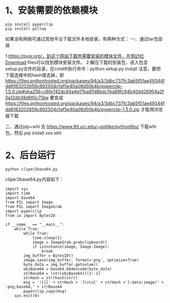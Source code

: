 ﻿# 1、安装需要的依赖模块

```
pip install pyperclip
pip install pillow
```

如果没有网络可通过其他平台下载文件本地安装，有两种方式：
一、通过tar包安装

1.https://pypi.org/，到这个网站下载所需要安装的模块文件，在侧边栏Download files可以找到模块安装文件。
2.解压下载的安装包，进入包含setup.py文件的目录，在cmd中执行命令：python setup.py install
注意，要把下载连接中的hash值去掉，即
https://files.pythonhosted.org/packages/94/a3/3dbc737fc3ab5f51ae49344fdd6183202659c692504cfaf5e40a08d50b4b/pyperclip-1.5.0.zip#sha256=c6fe742dc64a4e17ba97d8bdc7ea89fc94b40dd26954a2f0a12db38d6f0c75be
要变成
https://files.pythonhosted.org/packages/94/a3/3dbc737fc3ab5f51ae49344fdd6183202659c692504cfaf5e40a08d50b4b/pyperclip-1.5.0.zip
才能用浏览器下载

二、通过pip+whl
	去 https://www.lfd.uci.edu/~gohlke/pythonlibs/  下载whl包，然后
    pip install  xxx.whl

# 2、后台运行
```
python cliper2base64.py
```

cliper2base64.py内容如下：
```
import sys
import time
import base64
from PIL import Image
from PIL import ImageGrab
import pyperclip
from io import BytesIO

if __name__ == "__main__":
    while True:
        while True:
            time.sleep(1)
            image = ImageGrab.grabclipboard()
            if isinstance(image, Image.Image):
                break
        img_buffer = BytesIO()
        image.save(img_buffer, format='png', optimize=True)
        byte_data = img_buffer.getvalue()
        objBase64 = base64.b64encode(byte_data)
        strBase64 = (str(objBase64))[2:-1]
        strHash = str(hash(str))
        msg = '![][' + strHash + ']\n\n[' + strHash +']:data:image/' + 'png;base64,' + strBase64
        pyperclip.copy(msg)
    sys.exit(0)
```
